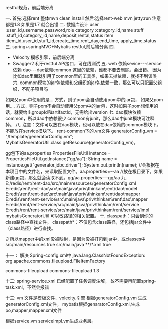 restful规范，前后端分离

一.
首先:选择rent  整体mvn clean  install
然后:选择rent-web mvn  jetty:run
注意都是1.8 如果是1.7 就会出错
二.
数据库设计
user     :user_id,username,password,role
category :category_id,name
stuff	 :stuff_id,category_id,name,deposit,rental,status
item	:item_id,user_id,stuff_id,create_time,rent_day,end_time,
          apply_time,status
三.
spring+springMVC+Mybatis
restful,前后端分离
四.
- Velocity     模板引擎，前后端分离
- Swagger2     利于restful APi接口，可在线测试
五.
web 依赖sevice---service依赖 dao---dao依赖common
这里的依赖，谁都不要去删除。会出错。
因为比如dao里面就引用了common里的工具类，如果去掉依赖，就找不到该类
六.
common模块的jar包依赖和父组织的jar包依赖一致，那么可以只配置父组织，不配子项目吗

如果父pom中使用的是<dependencies>....</dependencies>方式，则子pom会自动使用pom中的jar包，
如果父pom用<dependencyManagement><dependencies>....</dependencies>
</dependencyManagement>方式，则子pom不会自动使用父pom中的jar包，这时如果子pom想使用的话，就要给出groupId和artifactId，无需给出version
七.
dao模块依赖common，所以dao中依赖很少
common有junit，那么dao中junit模块可注释掉。
八.
注意：文件可以放在dao模块，也可以放在dao依赖的common模块下。不能放在service模块下。
rent-common下的.vm文件
generatorConfig_vm = "/template/generatorConfig.vm";
MybatisGeneratorUtil.class.getResource(generatorConfig_vm)。

gg包下的aa.properties
PropertiesFileUtil instance = PropertiesFileUtil.getInstance("gg/aa");
		String name = instance.get("generator.jdbc.driver");
		System.out.println(name);
		//会根据在本项目中的文件名，来读取配置文件。aa.properties=--aa
		//放在根目录下，如果新建gg包，那么就会读取不到。gg/aa.properties---gg/aa
九.
E:/redis/rent/rent-dao/src/main/resources/generatorConfig.xml
E:redis\rent\rent-dao\src\main\java\priv\thinkam\rent\dao\model\
E:redis\rent\rent-dao\src\main\java\priv\thinkam\rent\dao\mapper\
E:redis\rent\rent-service\src\main\java\priv\thinkam\rent\dao\mapper
E:redis/rent/rent-service/src/main/java/priv/thinkam/rent/service
E:redis/rent/rent-service/src/main/java/priv/thinkam/rent/service/impl
 mybatisGeneratorUtil 可以改路径的相关配置。
十.
classpath：只会到你的class路径中查找文件。
classpath*：不仅包含class路径，还包括jar文件中（class路径）进行查找。

之所以mapper中的xml没被映射，是因为没被打包到jar中，或classes中
<build>
        <resources>
            <resource>
                <directory>src/main/resources</directory>
                <filtering>true</filtering>
            </resource>
            <resource>
                <directory>src/main/java</directory>
                <includes>
                    <include>**/*.xml</include>
                </includes>
                <filtering>true</filtering>
            </resource>
        </resources>
    </build>

十一： 解决
Spring-config.xml中
java.lang.ClassNotFoundException: org.apache.commons.fileupload.FileItemFactory   
 
<dependency>
<groupId>commons-fileupload</groupId>
<artifactId>commons-fileupload</artifactId>
<version>1.3</version>
</dependency>

十二:
spring-service.xml 已经配置了任务调度注解，
故不需要再配置spring-task.xml，不然会报错

十三:
vm 文件是模板文件，volecity.引擎
根据generatorConfig.vm 生成 generatorConfig.xml文件。
mybatis根据genaratorConfig.xml,生成po,mapper,mapper.xml文件

根据service.vm serviceImpl.vm生成业务层。
